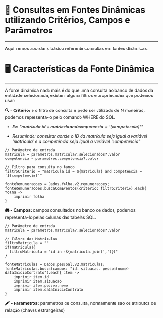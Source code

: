 ﻿# 📌 Consultas em Fontes Dinâmicas utilizando Critérios, Campos e Parâmetros
---
Aqui iremos abordar o básico referente consultas em fontes dinâmicas.

# 🖥️ Características da Fonte Dinâmica
---
A fonte dinâmica nada mais é do que uma consulta ao banco de dados da entidade selecionada, existem alguns filtros e propriedades que podemos usar:

**🔍 - Critério:** é o filtro de consulta e pode ser utilizado de N maneiras, podemos representa-lo pelo comando WHERE do SQL.

- *Ex: "matricula.id = ${matricula} and competencia = '${competencia}'"*

- *Resumindo: consultar aonde o ID da matrícula seja igual a variável 'matricula' e a competência seja igual a variável 'competencia'*
```
// Parâmetro de entrada 
matricula = parametros.matricula?.selecionados?.valor
competencia = parametros.competencia?.valor

// Filtro para consulta no banco
filtroCriterio = "matricula.id = ${matricula} and competencia = '${competencia}'"

fonteRemuneracoes = Dados.folha.v2.remuneracoes;
fonteRemuneracoes.buscaComEventos(criterio: filtroCriterio).each{ folha -> 
    imprimir folha
}
```

**🖨️ - Campos:** campos consultados no banco de dados, podemos representa-lo pelas colunas das tabelas SQL.
```
// Parâmetro de entrada
matricula = parametros.matricula?.selecionados?.valor

// Filtro das Matrículas
filtroMatricula = ""
if(matricula){
  filtroMatricula = "id in (${matricula.join(',')})"
}

fonteMatriculas = Dados.pessoal.v2.matriculas;
fonteMatriculas.busca(campos: "id, situacao, pessoa(nome), dataInicioContrato").each{ item ->
    imprimir item.id
    imprimir item.situacao
    imprimir item.pessoa.nome
    imprimir item.dataInicioContrato
}
```

**🖋️ - Parametros:** parâmetros de consulta, normalmente são os atributos de relação (chaves estrangeiras).
```

```
